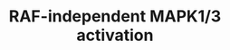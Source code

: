 ---
annotations:
- type: Pathway Ontology
  value: signaling pathway
- type: Pathway Ontology
  value: kinase mediated signaling pathway
authors:
- ReactomeTeam
- Ryanmiller
description: Depending upon the stimulus and cell type mitogen-activated protein kinases
  (MAPK) signaling pathway can transmit signals to regulate many different biological
  processes by virtue of their ability to target multiple effector proteins (Kyriakis
  JM & Avruch J 2012; Yoon and Seger 2006; Shaul YD & Seger R 2007; Arthur JS & Ley
  SC 2013). In particular, the extracellular signal-regulated kinases MAPK3(ERK1)
  and MAPK1 (ERK2) are involved in diverse cellular processes such as proliferation,
  differentiation, regulation of inflammatory responses, cytoskeletal remodeling,
  cell motility and invasion through the increase of matrix metalloproteinase production
  (Viala E & Pouyssegur J 2004; Hsu MC et al. 2006; Dawson CW et al.2008; Kuriakose
  T et al. 2014).The canonical RAF:MAP2K:MAPK1/3 cascade is stimulated by various
  extracellular stimuli including hormones, cytokines, growth factors, heat shock
  and UV irradiation triggering the GEF-mediated activation of RAS at the plasma membrane
  and leading to the activation of the RAF MAP3 kinases. However, many physiological
  and pathological stimuli have been found to activate MAPK1/3 independently of RAF
  and RAS (Dawson CW et al. 2008; Wang J et al. 2009; Kuriakose T et al. 2014). For
  example, AMP-activated protein kinase (AMPK), but not RAF1, was reported to regulate
  MAP2K1/2 and MAPK1/3 (MEK and ERK) activation in rat hepatoma H4IIE and human erythroleukemia
  K562 cells in response to autophagy stimuli (Wang J et al. 2009). Tumor progression
  locus 2 (TPL2, also known as MAP3K8 and COT) is another MAP3 kinase which promotes
  MAPK1/3 (ERK)-regulated immune responses downstream of toll-like receptors (TLR),
  TNF receptor and IL1beta signaling pathways (Gantke T et al. 2011).<p>In response
  to stimuli the cell surface receptors transmit signals inducing MAP3 kinases, e.g.,
  TPL2, MEKK1, which in turn phosphorylate MAP2Ks (MEK1/2). MAP2K then phosphorylate
  and activate the MAPK1/3 (ERK1 and ERK2 MAPKs). Activated MAPK1/3 phosphorylate
  and regulate the activities of an ever growing pool of substrates that are estimated
  to comprise over 160 proteins (Yoon and Seger 2006). The majority of ERK substrates
  are nuclear proteins, but others are found in the cytoplasm and other organelles.
  Activated MAPK1/3 can translocate to the nucleus, where they phosphorylate and regulate
  various transcription factors, such as Ets family transcription factors (e.g., ELK1),
  ultimately leading to changes in gene expression (Zuber J et al. 2000).  View original
  pathway at [http://www.reactome.org/PathwayBrowser/#DIAGRAM=112409 Reactome].
last-edited: 2021-01-25
organisms:
- Homo sapiens
redirect_from:
- /index.php/Pathway:WP3332
- /instance/WP3332
schema-jsonld:
- '@context': https://schema.org/
  '@id': https://wikipathways.github.io/pathways/WP3332.html
  '@type': Dataset
  creator:
    '@type': Organization
    name: WikiPathways
  description: Depending upon the stimulus and cell type mitogen-activated protein
    kinases (MAPK) signaling pathway can transmit signals to regulate many different
    biological processes by virtue of their ability to target multiple effector proteins
    (Kyriakis JM & Avruch J 2012; Yoon and Seger 2006; Shaul YD & Seger R 2007; Arthur
    JS & Ley SC 2013). In particular, the extracellular signal-regulated kinases MAPK3(ERK1)
    and MAPK1 (ERK2) are involved in diverse cellular processes such as proliferation,
    differentiation, regulation of inflammatory responses, cytoskeletal remodeling,
    cell motility and invasion through the increase of matrix metalloproteinase production
    (Viala E & Pouyssegur J 2004; Hsu MC et al. 2006; Dawson CW et al.2008; Kuriakose
    T et al. 2014).The canonical RAF:MAP2K:MAPK1/3 cascade is stimulated by various
    extracellular stimuli including hormones, cytokines, growth factors, heat shock
    and UV irradiation triggering the GEF-mediated activation of RAS at the plasma
    membrane and leading to the activation of the RAF MAP3 kinases. However, many
    physiological and pathological stimuli have been found to activate MAPK1/3 independently
    of RAF and RAS (Dawson CW et al. 2008; Wang J et al. 2009; Kuriakose T et al.
    2014). For example, AMP-activated protein kinase (AMPK), but not RAF1, was reported
    to regulate MAP2K1/2 and MAPK1/3 (MEK and ERK) activation in rat hepatoma H4IIE
    and human erythroleukemia K562 cells in response to autophagy stimuli (Wang J
    et al. 2009). Tumor progression locus 2 (TPL2, also known as MAP3K8 and COT) is
    another MAP3 kinase which promotes MAPK1/3 (ERK)-regulated immune responses downstream
    of toll-like receptors (TLR), TNF receptor and IL1beta signaling pathways (Gantke
    T et al. 2011).<p>In response to stimuli the cell surface receptors transmit signals
    inducing MAP3 kinases, e.g., TPL2, MEKK1, which in turn phosphorylate MAP2Ks (MEK1/2).
    MAP2K then phosphorylate and activate the MAPK1/3 (ERK1 and ERK2 MAPKs). Activated
    MAPK1/3 phosphorylate and regulate the activities of an ever growing pool of substrates
    that are estimated to comprise over 160 proteins (Yoon and Seger 2006). The majority
    of ERK substrates are nuclear proteins, but others are found in the cytoplasm
    and other organelles. Activated MAPK1/3 can translocate to the nucleus, where
    they phosphorylate and regulate various transcription factors, such as Ets family
    transcription factors (e.g., ELK1), ultimately leading to changes in gene expression
    (Zuber J et al. 2000).  View original pathway at [http://www.reactome.org/PathwayBrowser/#DIAGRAM=112409
    Reactome].
  keywords:
  - JAKs:p-Y546,Y584-PTPN11
  - MAPK1
  - p-2S-MAP2K1:MAPK3
  - 'MAPK1 '
  - hexameric
  - p-T,Y MAPKs
  - 'p-Y1054-TYK2 '
  - 'DUSP10 '
  - 'p-Y1034-JAK1 '
  - 'MAP2K1 '
  - H2O
  - nuclear MAPK DUSPs
  - 'p-T185,Y187-MAPK1 '
  - 'DUSP9 '
  - 'p-Y546,Y584-PTPN11 '
  - 'IL6R-2 '
  - 'p-T286,T292-MAP2K1 '
  - IL-6
  - 'IL6R '
  - 'p-5Y-IL6ST-1 '
  - 'DUSP2 '
  - 'DUSP6 '
  - 'p-S218,S222-MAP2K1 '
  - p-T161-CDK1
  - receptor:Activated
  - p-T,Y MAPK dimers
  - p-S,T-MAP2K2:MAPK1
  - and dimers:PEA15
  - p-S,T-MAP2K2
  - 'MAPKs '
  - 'p-S218,S222,T286,T292-MAP2K1 '
  - MAPK3
  - 'DUSP1 '
  - p-T185,Y187-MAPK1
  - MAP2K1
  - PEA15
  - 'p-T,Y MAPKs '
  - 'PEA15 '
  - p-S,T-MAP2K2:p-T,Y-MAPK1
  - 'MAPK3 '
  - and dimers
  - ATP
  - dimers
  - 'DUSP16 '
  - Pi
  - p-2T-MAP2K1
  - p-T202,Y204-MAPK3
  - 'p-Y1007-JAK2 '
  - 'DUSP7 '
  - p-T,Y-MAPK3:p-2S-MAP2K1
  - ADP
  - 'DUSP8 '
  - cytosolic MAPK DUSPs
  - IL6:Tyrosine
  - p-S218,S222-MAP2K1
  - 'IL6 '
  - p-T,Y MAPK monomers
  - 'p-S,T-MAP2K2 '
  - 'p-T,Y MAPK dimers '
  - phosphorylated
  - 'p-T202,Y204-MAPK3 '
  - 'DUSP4 '
  - 'DUSP5 '
  - MAPK monomers and
  license: CC0
  name: RAF-independent MAPK1/3 activation
seo: CreativeWork
title: RAF-independent MAPK1/3 activation
wpid: WP3332
---
